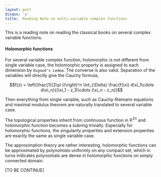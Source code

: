 ```yaml
---
layout: post
disqus: 'y'
title:  Reading Note on multi-variable complex functions
---
```


This is a reading note on reading the classical books on several complex variable functions.

#### Holomorphic functions
For several variable complex function, holomorphic is not different from single variable case, the holomorphic property is assigned to each dimension by ``Osgood's Lemma``. The converse is also valid. Separation of the variables will directly give the Cauchy formula,

$$f(z) = \left(\frac{1}{2\pi i}\right)^n \int_{\Delta} \frac{f(\xi) d\xi_1\cdots d\xi_n}{(\xi_1 - z_1)\cdots (\xi_n - z_n)}$$

Then everything from single variable, such as Cauchy-Riemann equations and maximal modulus theorem are naturally translated to several variable case.

The topological properties inherit from continuous function in $\mathbb{R}^{2n}$ and holomorphic function becomes a subring trivially. Especially for holomorphic functions, the singularity properties and extension properties are exactly the same as single variable case.

The approximation theory are rather interesting,  holomorphic functions can be approximated by polynomials uniformly on any compact set, which in turns indicates polynomials are dense in holomorphic functions on simply connected domain.

[TO BE CONTINUE]

